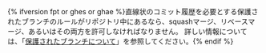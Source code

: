 {% ifversion fpt or ghes or ghae %}直線状のコミット履歴を必要とする保護されたブランチのルールがリポジトリ中にあるなら、squashマージ、リベースマージ、あるいはその両方を許可しなければなりません。 詳しい情報については、「[保護されたブランチについて](/github/administering-a-repository/about-protected-branches#require-pull-request-reviews-before-merging)」を参照してください。{% endif %}
